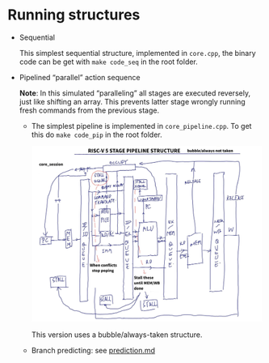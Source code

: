 # Running structures

- Sequential

  This simplest sequential structure, implemented in `core.cpp`, the binary code can be get with `make code_seq` in the root folder.

- Pipelined “parallel” action sequence

  **Note**: In this simulated “paralleling” all stages are executed reversely, just like shifting an array. This prevents latter stage wrongly running fresh commands from the previous stage.

  - The simplest pipeline is implemented in `core_pipeline.cpp`. To get this do `make code_pip` in the root folder.

    ![](img/pipeline.jpg)

    This version uses a bubble/always-taken structure.
    
  - Branch predicting: see [prediction.md](prediction.md)